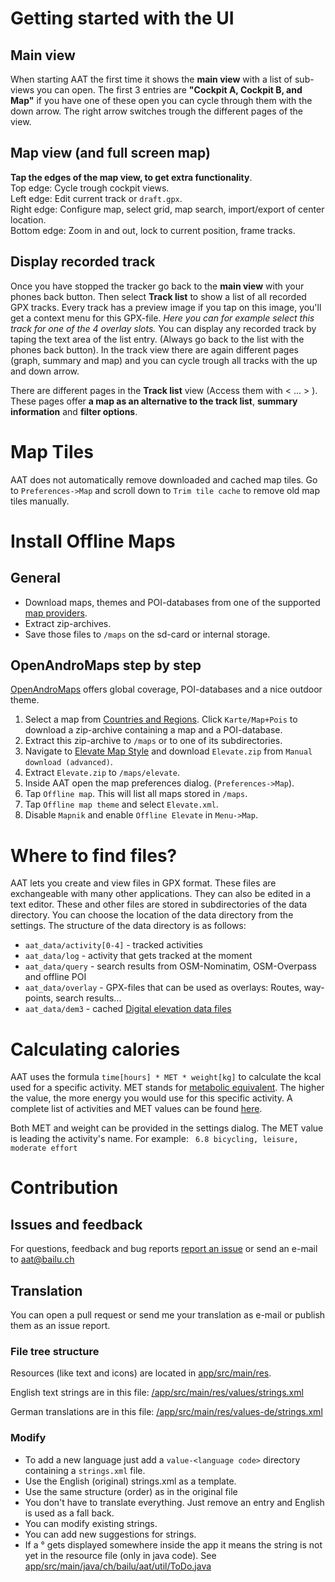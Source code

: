 # Getting started with the UI

## Main view
When starting AAT the first time it shows the **main view** with a list of sub-views you can open. The first 3 entries are **"Cockpit A, Cockpit B, and Map"** if you have one of these open you can cycle through them with the down arrow. The right arrow switches trough the different pages of the view.

## Map view (and full screen map)
**Tap the edges of the map view, to get extra functionality**.  
Top edge:    Cycle trough cockpit views.  
Left edge:   Edit current track or `draft.gpx`.  
Right edge:  Configure map, select grid, map search, import/export of center location.  
Bottom edge: Zoom in and out, lock to current position, frame tracks.  

## Display recorded track
Once you have stopped the tracker go back to the **main view** with your phones back button. Then select **Track list** to show a list of all recorded GPX tracks. Every track has a preview image if you tap on this image, you'll get a context menu for this GPX-file. _Here you can for example select this track for one of the 4 overlay slots._ You can display any recorded track by taping the text area of the list entry. (Always go back to the list with the phones back button). In the track view there are again different pages (graph, summary and map) and you can cycle trough all tracks with the up and down arrow.

There are different pages in the **Track list** view (Access them with < ... > ). These pages offer **a map as an alternative to the track list**, **summary information** and **filter options**.


# Map Tiles
AAT does not automatically remove downloaded and cached map tiles. Go to `Preferences->Map` and scroll down to `Trim tile cache` to remove old map tiles manually.


# Install Offline Maps
## General
- Download maps, themes and POI-databases from one of the supported [map providers](https://github.com/mapsforge/mapsforge/blob/master/docs/Mapsforge-Maps.md).
- Extract zip-archives.
- Save those files to `/maps` on the sd-card or internal storage.

## OpenAndroMaps step by step
[OpenAndroMaps](http://www.openandromaps.org) offers global coverage, POI-databases and a nice outdoor theme.

1. Select a map from [Countries and Regions](https://www.openandromaps.org/en/downloads/countrys-and-regions). Click `Karte/Map+Pois` to download a zip-archive containing a map and a POI-database.
2. Extract this zip-archive to `/maps` or to one of its subdirectories.
3. Navigate to [Elevate Map Style](https://www.openandromaps.org/en/legend/elevate-mountain-hike-theme) and download `Elevate.zip` from `Manual download (advanced)`.
4. Extract `Elevate.zip` to `/maps/elevate`.
5. Inside AAT open the map preferences dialog. (`Preferences->Map`).
6. Tap `Offline map`. This will list all maps stored in `/maps`.
7. Tap `Offline map theme` and select `Elevate.xml`.
8. Disable `Mapnik` and enable `Offline Elevate` in `Menu->Map`.


# Where to find files?
AAT lets you create and view files in GPX format. These files are exchangeable with many other applications. They can also be edited in a text editor. 
These and other files are stored in subdirectories of the data directory. You can choose the location of the data directory from the settings.
The structure of the data directory is as follows: 

- `aat_data/activity[0-4]` - tracked activities
- `aat_data/log`           - activity that gets tracked at the moment
- `aat_data/query`         - search results from OSM-Nominatim, OSM-Overpass and offline POI 
- `aat_data/overlay`       - GPX-files that can be used as overlays: Routes, way-points, search results...
- `aat_data/dem3`          - cached [Digital elevation data files ](http://bailu.ch/dem3/)


# Calculating calories
AAT uses the formula `time[hours] * MET * weight[kg]` to calculate the kcal used for a specific activity.
MET stands for [metabolic equivalent](https://en.wikipedia.org/wiki/Metabolic_equivalent). The higher the value, the more energy you would use
for this specific activity. A complete list of activities and MET values can be found [here](https://sites.google.com/site/compendiumofphysicalactivities/Activity-Categories).

Both MET and weight can be provided in the settings dialog. The MET value is leading the activity's name. For example: ` 6.8 bicycling, leisure, moderate effort`


# Contribution
## Issues and feedback
For questions, feedback and bug reports [report an issue](https://github.com/bailuk/AAT/issues) or send an e-mail to aat@bailu.ch

## Translation
You can open a pull request or send me your translation as e-mail or publish them as an issue report.

### File tree structure
Resources (like text and icons) are located in [app/src/main/res](https://github.com/bailuk/AAT/tree/master/app/src/main/res). 

English text strings are in this file: [/app/src/main/res/values/strings.xml](https://github.com/bailuk/AAT/blob/master/app/src/main/res/values/strings.xml)

German translations are in this file: [/app/src/main/res/values-de/strings.xml](https://github.com/bailuk/AAT/blob/master/app/src/main/res/values-de/strings.xml)

### Modify
- To add a new language just add a `value-<language code>` directory containing a `strings.xml` file.
- Use the English (original) strings.xml as a template.
- Use the same structure (order) as in the original file
- You don't have to translate everything. Just remove an entry and English is used as a fall back.
- You can modify existing strings.
- You can add new suggestions for strings.
- If a ° gets displayed somewhere inside the app it means the string is not yet in the resource file (only in java code). See [app/src/main/java/ch/bailu/aat/util/ToDo.java](https://github.com/bailuk/AAT/blob/master/app/src/main/java/ch/bailu/aat/util/ToDo.java)

